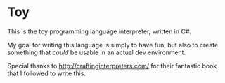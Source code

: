 # Toy

This is the toy programming language interpreter, written in C#.

My goal for writing this language is simply to have fun, but also to create something that *could* be usable in an actual dev environment.

Special thanks to http://craftinginterpreters.com/ for their fantastic book that I followed to write this.

